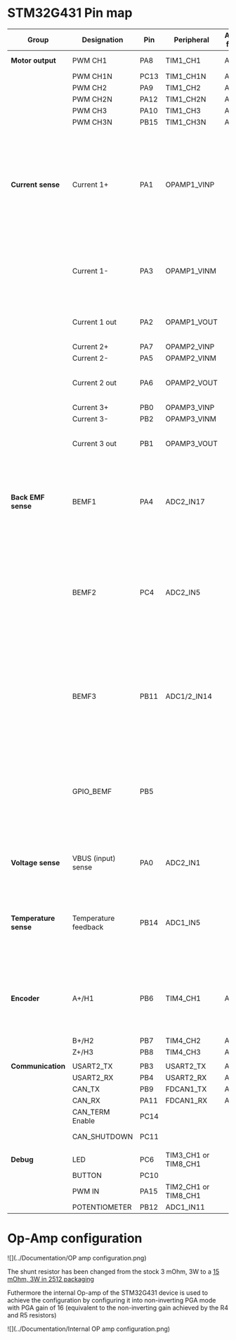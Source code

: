 # STM32G431 Pin map

| Group                 | Designation          | Pin  | Peripheral           | Alternate function | Notes                                                        |
| --------------------- | -------------------- | ---- | -------------------- | ------------------ | ------------------------------------------------------------ |
| **Motor output**      | PWM CH1              | PA8  | TIM1_CH1             | AF6                | L6387ED controls output MOSFETs                              |
|                       | PWM CH1N             | PC13 | TIM1_CH1N            | AF4                |                                                              |
|                       | PWM CH2              | PA9  | TIM1_CH2             | AF6                |                                                              |
|                       | PWM CH2N             | PA12 | TIM1_CH2N            | AF6                |                                                              |
|                       | PWM CH3              | PA10 | TIM1_CH3             | AF6                |                                                              |
|                       | PWM CH3N             | PB15 | TIM1_CH3N            | AF4                |                                                              |
|                       |                      |      |                      |                    |                                                              |
| **Current sense**     | Current 1+           | PA1  | OPAMP1_VINP          |                    | Current sense relies on the built-in Op-Amp within the STM32G431. + pin is connected to the sense resistor through a biasing resistor network which changes the DC offset. |
|                       | Current 1-           | PA3  | OPAMP1_VINM          |                    | The - pin is connected to the other side of the sense resistor which is connected to GND |
|                       | Current 1 out        | PA2  | OPAMP1_VOUT          |                    | Op-amp output. Connects to ADC1_IN3 or ADC1_IN13             |
|                       | Current 2+           | PA7  | OPAMP2_VINP          |                    |                                                              |
|                       | Current 2-           | PA5  | OPAMP2_VINM          |                    |                                                              |
|                       | Current 2 out        | PA6  | OPAMP2_VOUT          |                    | Op-amp output. Connects to ADC2_IN3 or ADC2_IN16             |
|                       | Current 3+           | PB0  | OPAMP3_VINP          |                    |                                                              |
|                       | Current 3-           | PB2  | OPAMP3_VINM          |                    |                                                              |
|                       | Current 3 out        | PB1  | OPAMP3_VOUT          |                    | Op-amp output. Connects to ADC1_IN12 or ADC2_IN18            |
|                       |                      |      |                      |                    |                                                              |
| **Back EMF sense**    | BEMF1                | PA4  | ADC2_IN17            |                    | For floating MOSFET outputs the Back EMF can be sampled. A voltage divider network can be enabled with the GPIO_BEMF pin. |
|                       | BEMF2                | PC4  | ADC2_IN5             |                    | Back EMF sensing is clamped to 3.3V. Enabling the voltage divider is necessary when the Back EMF is above 3.3V but disabling it will increase the resolution at low speeds (small Back EMF) |
|                       | BEMF3                | PB11 | ADC1/2_IN14          |                    | The voltage divider has Rtop=10k and Rbottom=2.2k but also includes a Schottky diode in series with the bottom resistor with a forward voltage of 250-300 mV. |
|                       | GPIO_BEMF            | PB5  |                      |                    | When GPIO_BEMF is HIGH Vbemf is sensed directly. When GPIO_BEMF is LOW the sensed voltage is defined by = (2.2k/(2.2k+10k)) * (Vbemf - Vf) + Vf |
|                       |                      |      |                      |                    |                                                              |
| **Voltage sense**     | VBUS (input) sense   | PA0  | ADC2_IN1             |                    | Voltage divider network with Rtop=169k / Rbottom=18k and clamp to 3.3V |
| **Temperature sense** | Temperature feedback | PB14 | ADC1_IN5             |                    | Voltage divider network with Rtop=10k NTC  / Rbottom=4.7k with a 10nF capacitor in parallel for low-pass filtering |
|                       |                      |      |                      |                    |                                                              |
| **Encoder**           | A+/H1                | PB6  | TIM4_CH1             | AF2                | Encoder/Hall effect sensor inputs supporting 5V, with input clamps to 3.3V and a low pass filter at 8.8 MHz cutoff |
|                       | B+/H2                | PB7  | TIM4_CH2             | AF2                |                                                              |
|                       | Z+/H3                | PB8  | TIM4_CH3             | AF2                |                                                              |
|                       |                      |      |                      |                    |                                                              |
| **Communication**     | USART2_TX            | PB3  | USART2_TX            | AF7                |                                                              |
|                       | USART2_RX            | PB4  | USART2_RX            | AF7                |                                                              |
|                       | CAN_TX               | PB9  | FDCAN1_TX            | AF9                |                                                              |
|                       | CAN_RX               | PA11 | FDCAN1_RX            | AF9                |                                                              |
|                       | CAN_TERM Enable      | PC14 |                      |                    | Through AS11P2TLRQ                                           |
|                       | CAN_SHUTDOWN         | PC11 |                      |                    | Through TCAN330DCNT                                          |
|                       |                      |      |                      |                    |                                                              |
| **Debug**             | LED                  | PC6  | TIM3_CH1 or TIM8_CH1 |                    |                                                              |
|                       | BUTTON               | PC10 |                      |                    |                                                              |
|                       | PWM IN               | PA15 | TIM2_CH1 or TIM8_CH1 |                    |                                                              |
|                       | POTENTIOMETER        | PB12 | ADC1_IN11            |                    |                                                              |



# Op-Amp configuration

![](../Documentation/OP amp configuration.png)

The shunt resistor has been changed from the stock 3 mOhm, 3W to a [15 mOhm, 3W in 2512 packaging](https://www.mouser.com/ProductDetail/bourns/cra2512-fz-r015elf)

Futhermore the internal Op-amp of the STM32G431 device is used to achieve the configuration by configuring it into non-inverting PGA mode with PGA gain of 16 (equivalent to the non-inverting gain achieved by the R4 and R5 resistors)

![](../Documentation/Internal OP amp configuration.png)